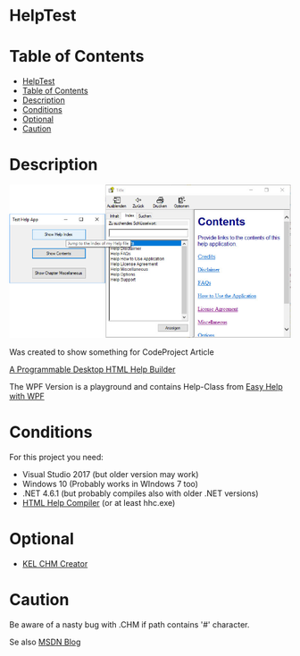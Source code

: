 # HelpTest

Table of Contents
=================

<!--ts-->
   * [HelpTest](#helptest)
   * [Table of Contents](#table-of-contents)
   * [Description](#description)
   * [Conditions](#conditions)
   * [Optional](#optional)
   * [Caution](#caution)

<!-- Added by: root, at: 2018-03-11T01:09+01:00 -->

<!--te-->

Description
===========

![Screenshot](https://github.com/avogelba/HelpTest/blob/master/Screenshot.jpg)

Was created to show something for CodeProject Article
	
[A Programmable Desktop HTML Help Builder](https://www.codeproject.com/Articles/1233450/A-Programmable-Desktop-HTML-Help-Builder)

The WPF Version is a playground and contains Help-Class from
[Easy Help with WPF](https://www.codeproject.com/Articles/36117/Easy-help-with-WPF)

Conditions
==========

For this project you need:

- Visual Studio 2017 (but older version may work)
- Windows 10 (Probably works in WIndows 7 too)
- .NET 4.6.1 (but probably compiles also with older .NET versions)
- [HTML Help Compiler](https://www.microsoft.com/en-us/download/details.aspx?id=21138)
(or at least hhc.exe)

Optional
========

- [KEL CHM Creator](https://dumah7.wordpress.com/2009/02/17/kel-chm-creator-v-1-4-0-0/)

Caution
=======

Be aware of a nasty bug with .CHM if path contains '#' character.

Se also [MSDN Blog](https://blogs.msdn.microsoft.com/neerajag/2006/04/26/ever-wondered-why-your-chm-files-does-not-work/)

